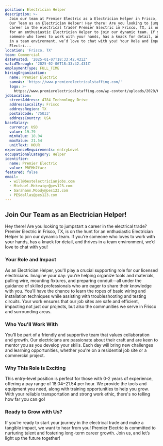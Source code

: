 ```yaml
---
position: Electrician Helper
description: >-
  Join our team at Premier Electric as a Electrician Helper in Frisco, TX. Join
  Our Team as an Electrician Helper! Hey there! Are you looking to jumpstart a
  career in the electrical trade? Premier Electric in Frisco, TX, is on the hunt
  for an enthusiastic Electrician Helper to join our dynamic team. If you're
  someone who loves to work with your hands, has a knack for detail, and thrives
  in a team environment, we’d love to chat with you! Your Role and Impact As an
  Electri...
location: 'Frisco, TX'
team: Commercial
datePosted: '2025-01-07T18:33:42.431Z'
validThrough: '2025-02-06T18:33:42.431Z'
employmentType: FULL_TIME
hiringOrganization:
  name: Premier Electric
  sameAs: 'https://www.premierelectricalstaffing.com/'
  logo: >-
    https://www.premierelectricalstaffing.com/wp-content/uploads/2020/05/Premier-Electrical-Staffing-logo.png
jobLocation:
  streetAddress: 4784 Technology Drive
  addressLocality: Frisco
  addressRegion: TX
  postalCode: '75033'
  addressCountry: USA
baseSalary:
  currency: USD
  value: 19.79
  minValue: 18.04
  maxValue: 21.54
  unitText: HOUR
experienceRequirements: entryLevel
occupationalCategory: Helper
identifier:
  name: Premier Electric
  value: PREMh7facz
featured: false
email:
  - will@bestelectricianjobs.com
  - Michael.Mckeaige@pes123.com
  - Sarahann.Moody@pes123.com
  - PESdallas@pes123.com
---
```




## Join Our Team as an Electrician Helper!

Hey there! Are you looking to jumpstart a career in the electrical trade? Premier Electric in Frisco, TX, is on the hunt for an enthusiastic Electrician Helper to join our dynamic team. If you're someone who loves to work with your hands, has a knack for detail, and thrives in a team environment, we’d love to chat with you!

### Your Role and Impact

As an Electrician Helper, you'll play a crucial supporting role for our licensed electricians. Imagine your day: you’re helping organize tools and materials, pulling wire, mounting fixtures, and preparing conduit—all under the guidance of skilled professionals who are eager to share their knowledge with you. You'll have the chance to learn the ropes of basic wiring and installation techniques while assisting with troubleshooting and testing circuits. Your work ensures that our job sites are safe and efficient, impacting not just our projects, but also the communities we serve in Frisco and surrounding areas.

### Who You'll Work With

You’ll be part of a friendly and supportive team that values collaboration and growth. Our electricians are passionate about their craft and are keen to mentor you as you develop your skills. Each day will bring new challenges and learning opportunities, whether you're on a residential job site or a commercial project.

### Why This Role Is Exciting

This entry-level position is perfect for those with 0-2 years of experience, offering a pay range of $18.04-$21.54 per hour. We provide the tools and equipment you need, along with training opportunities to help you grow. With your reliable transportation and strong work ethic, there's no telling how far you can go!

### Ready to Grow with Us?

If you’re ready to start your journey in the electrical trade and make a tangible impact, we want to hear from you! Premier Electric is committed to nurturing talent and fostering long-term career growth. Join us, and let’s light up the future together!